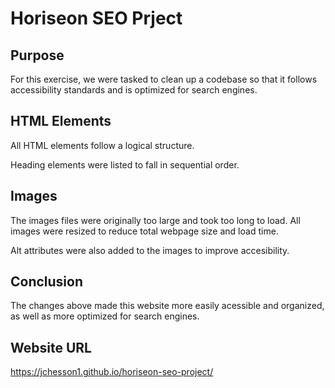 # Horiseon SEO Prject
## Purpose
For this exercise, we were tasked to clean up a codebase so that it follows accessibility standards and is optimized for search engines.

## HTML Elements
All HTML elements follow a logical structure.

Heading elements were listed to fall in sequential order.

## Images
The images files were originally too large and took too long to load. All images were resized to reduce total webpage size and load time.

Alt attributes were also added to the images to improve accesibility.

## Conclusion

The changes above made this website more easily acessible and organized, as well as more optimized for search engines.

## Website URL 
https://jchesson1.github.io/horiseon-seo-project/



